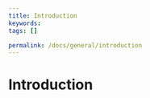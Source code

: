 ```yaml
---
title: Introduction
keywords:
tags: []

permalink: /docs/general/introduction
---
```


# Introduction